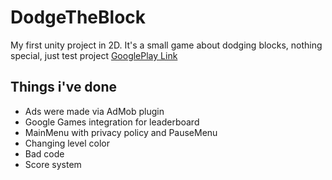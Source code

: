 # DodgeTheBlock

My first unity project in 2D.
It's a small game about dodging blocks, nothing special, just test project
[GooglePlay Link](https://play.google.com/store/apps/details?id=com.YasuhiroCorp.DodgeTheBlock&hl=en)

## Things i've done
* Ads were made via AdMob plugin
* Google Games integration for leaderboard
* MainMenu with privacy policy and PauseMenu
* Changing level color
* Bad code
* Score system

